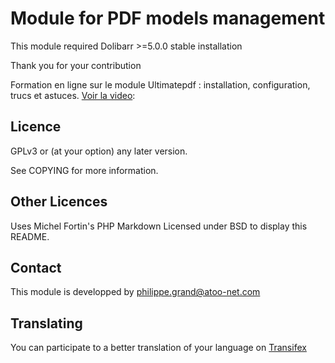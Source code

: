 Module for PDF models management 
=========

This module required Dolibarr >=5.0.0 stable installation

Thank you for your contribution

Formation en ligne sur le module Ultimatepdf : installation, configuration, trucs et astuces. [Voir la video](https://www.youtube.com/watch?v=bw3a08poCmU):


Licence
-------
GPLv3 or (at your option) any later version.

See COPYING for more information.

Other Licences
--------------
Uses Michel Fortin's PHP Markdown Licensed under BSD to display this README.


Contact
--------
This module is developped by <philippe.grand@atoo-net.com>

Translating
-------------

You can participate to a better translation of your language on [Transifex](https://www.transifex.com/atoo-net/ultimatepdf/dashboard)


